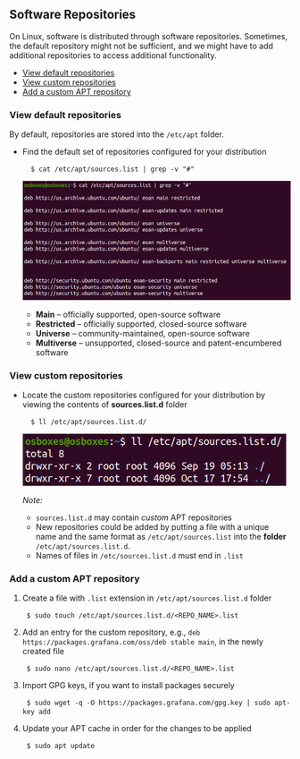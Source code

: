 ## Software Repositories <!-- omit in toc -->

On Linux, software is distributed through software repositories. Sometimes, the default repository might not be sufficient, and we might have to add additional repositories to access additional functionality.

- [View default repositories](#view-default-repositories)
- [View custom repositories](#view-custom-repositories)
- [Add a custom APT repository](#add-a-custom-apt-repository)

### View default repositories

By default, repositories are stored into the `/etc/apt` folder.

* Find the default set of repositories configured for your distribution

        $ cat /etc/apt/sources.list | grep -v "#"

    ![Default repository](../../image/getting_started_with_linux/4_default_repository.png)

    * **Main** – officially supported, open-source software
    * **Restricted** – officially supported, closed-source software
    * **Universe** – community-maintained, open-source software
    * **Multiverse** – unsupported, closed-source and patent-encumbered software

### View custom repositories

* Locate the custom repositories configured for your distribution by viewing the contents of **sources.list.d** folder

        $ ll /etc/apt/sources.list.d/

    ![View sources.list.d folder contents](../../image/getting_started_with_linux/5_sourcesListD.png)

    *Note:* 
    * `sources.list.d` may contain *custom* APT repositories
    * New repositories could be added by putting a file with a unique name and the same format as `/etc/apt/sources.list` into the **folder** `/etc/apt/sources.list.d`.
    * Names of files in `/etc/sources.list.d` must end in `.list`
    
### Add a custom APT repository

1. Create a file with `.list` extension in `/etc/apt/sources.list.d` folder

        $ sudo touch /etc/apt/sources.list.d/<REPO_NAME>.list

2. Add an entry for the custom repository, e.g., `deb https://packages.grafana.com/oss/deb stable main`, in the newly created file
   
        $ sudo nano /etc/apt/sources.list.d/<REPO_NAME>.list

3. Import GPG keys, if you want to install packages securely

        $ sudo wget -q -O https://packages.grafana.com/gpg.key | sudo apt-key add

4. Update your APT cache in order for the changes to be applied

        $ sudo apt update